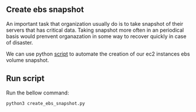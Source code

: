 ## Create ebs snapshot

An important task that organization usually do is to take snapshot of their servers that has critical data. Taking snapshot more often in an periodical basis would prenvent organazation in some way to recover quickly in case of disaster.

We can use python [script](https://github.com/boubakr09/create_ebs_snapshot/blob/master/create_ebs_snapshot.py) to automate the creation of our ec2 instances ebs volume snapshot.

## Run script

Run the bellow command:

```
python3 create_ebs_snapshot.py
```

